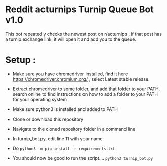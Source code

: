 # Reddit acturnips Turnip Queue Bot v1.0
This bot repeatedly checks the newest post on r/acturnips , if that post has a turnip.exchange link, it will open it and add you to the queue. 
# Setup :

- Make sure you have chromedriver installed, find it here https://chromedriver.chromium.org/ , select Latest stable release. 

- Extract chromedriver to some folder, and add that folder to your PATH, search online to find instructions on how to add a folder to your PATH for your operating system

- Make sure python3 is installed and added to PATH 

- Clone or download this repository 

- Navigate to the cloned repository folder in a command line

- In turnip_bot.py, edit line 11 with your name.

- Do `python3 -m pip install -r requirements.txt`

- You should now be good to run the script.... `python3 turnip_bot.py`

